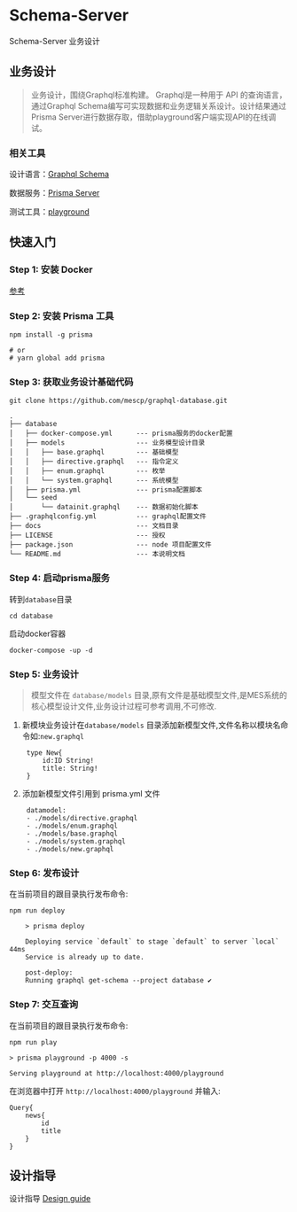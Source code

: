 # Schema-Server

Schema-Server  业务设计

## 业务设计

> 业务设计，围绕Graphql标准构建。
Graphql是一种用于 API 的查询语言，通过Graphql Schema编写可实现数据和业务逻辑关系设计。设计结果通过Prisma Server进行数据存取，借助playground客户端实现API的在线调试。

### 相关工具

设计语言：[Graphql Schema](http://graphql.cn/learn/)

数据服务：[Prisma Server](https://www.prisma.io/)

测试工具：[playground](https://github.com/prisma/graphql-playground)

## 快速入门

### Step 1: 安装 Docker

[参考](https://docs.docker-cn.com/engine/installation/)

### Step 2: 安装 Prisma 工具

`npm install -g prisma`

    # or
    # yarn global add prisma

### Step 3: 获取业务设计基础代码

`git clone https://github.com/mescp/graphql-database.git`

    .
    ├── database
    │   ├── docker-compose.yml      --- prisma服务的docker配置
    │   ├── models                  --- 业务模型设计目录
    │   │   ├── base.graphql        --- 基础模型
    │   │   ├── directive.graphql   --- 指令定义
    │   │   ├── enum.graphql        --- 枚举
    │   │   └── system.graphql      --- 系统模型
    │   ├── prisma.yml              --- prisma配置脚本
    │   └── seed
    │       └── datainit.graphql    --- 数据初始化脚本
    ├── .graphqlconfig.yml          --- graphql配置文件
    ├── docs                        --- 文档目录
    ├── LICENSE                     --- 授权
    ├── package.json                --- node 项目配置文件
    └── README.md                   --- 本说明文档

### Step 4: 启动prisma服务

转到`database`目录

`cd database`

启动docker容器

`docker-compose -up -d`

### Step 5: 业务设计

>模型文件在 `database/models` 目录,原有文件是基础模型文件,是MES系统的核心模型设计文件,业务设计过程可参考调用,不可修改.

1. 新模块业务设计在`database/models` 目录添加新模型文件,文件名称以模块名命令如:`new.graphql`

        type New{
            id:ID String!
            title: String!
        }

2. 添加新模型文件引用到 prisma.yml 文件

        datamodel:
        - ./models/directive.graphql
        - ./models/enum.graphql
        - ./models/base.graphql
        - ./models/system.graphql
        - ./models/new.graphql

### Step 6: 发布设计

在当前项目的跟目录执行发布命令:

`npm run deploy`

        > prisma deploy

        Deploying service `default` to stage `default` to server `local` 44ms
        Service is already up to date.

        post-deploy:
        Running graphql get-schema --project database ✔

### Step 7: 交互查询

在当前项目的跟目录执行发布命令:

`npm run play`

    > prisma playground -p 4000 -s

    Serving playground at http://localhost:4000/playground

在浏览器中打开 `http://localhost:4000/playground` 并输入:

    Query{
        news{
            id
            title
        }
    }

## 设计指导

设计指导 [Design guide](docs/designGuide.md)